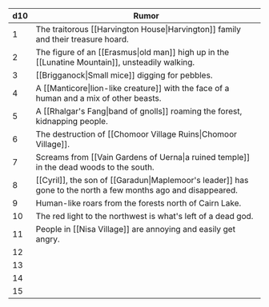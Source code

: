 
| d10 | Rumor                                                                                                         |
| --- | ------------------------------------------------------------------------------------------------------------- |
| 1   | The traitorous [[Harvington House\|Harvington]] family and their treasure hoard.                              |
| 2   | The figure of an [[Erasmus\|old man]] high up in the [[Lunatine Mountain]], unsteadily walking.               |
| 3   | [[Brigganock\|Small mice]] digging for pebbles.                                                               |
| 4   | A [[Manticore\|lion-like creature]] with the face of a human and a mix of other beasts.                       |
| 5   | A [[Rhalgar's Fang\|band of gnolls]] roaming the forest, kidnapping people.                                   |
| 6   | The destruction of [[Chomoor Village Ruins\|Chomoor Village]].                                                |
| 7   | Screams from [[Vain Gardens of Uerna\|a ruined temple]] in the dead woods to the south.                       |
| 8   | [[Cyril]], the son of [[Garadun\|Maplemoor's leader]] has gone to the north a few months ago and disappeared. |
| 9   | Human-like roars from the forests north of Cairn Lake.                                                        |
| 10  | The red light to the northwest is what's left of a dead god.                                                  |
| 11  | People in [[Nisa Village]] are annoying and easily get angry.                                                 |
| 12  |                                                                                                               |
| 13  |                                                                                                               |
| 14  |                                                                                                               |
| 15  |                                                                                                               |
